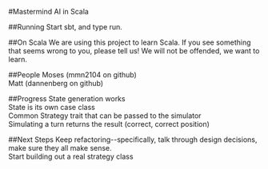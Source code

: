 #Mastermind AI in Scala

##Running
Start sbt, and type run.

##On Scala
We are using this project to learn Scala.  If you see something that seems wrong
to you, please tell us!  We will not be offended, we want to learn.

##People
Moses (mmn2104 on github)  
Matt (dannenberg on github)

##Progress
State generation works  
State is its own case class  
Common Strategy trait that can be passed to the simulator  
Simulating a turn returns the result (correct, correct position)

##Next Steps
Keep refactoring--specifically, talk through design decisions, make sure they
all make sense.  
Start building out a real strategy class